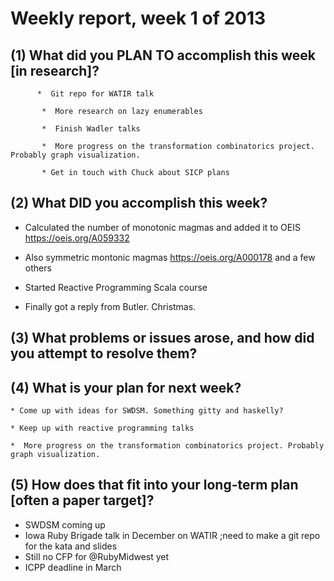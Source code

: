 # Weekly report, week 1 of 2013

## (1) What did you PLAN TO accomplish this week [in research]?
          *  Git repo for WATIR talk

           *  More research on lazy enumerables

           *  Finish Wadler talks

           *  More progress on the transformation combinatorics project. Probably graph visualization.

           * Get in touch with Chuck about SICP plans

## (2) What DID you accomplish this week?

  * Calculated the number of monotonic magmas and added it to OEIS https://oeis.org/A059332

  * Also symmetric montonic magmas https://oeis.org/A000178 and a few others

  * Started Reactive Programming Scala course

  * Finally got a reply from Butler. Christmas.
  
## (3) What problems or issues arose, and how did you attempt to resolve them?


## (4) What is your plan for next week?
    * Come up with ideas for SWDSM. Something gitty and haskelly?

    * Keep up with reactive programming talks

    *  More progress on the transformation combinatorics project. Probably graph visualization.


## (5) How does that fit into your long-term plan [often a paper target]?

* SWDSM coming up
* Iowa Ruby Brigade talk in December on WATIR ;need to make a git repo for the kata and slides
* Still no CFP for @RubyMidwest yet
* ICPP deadline in March
